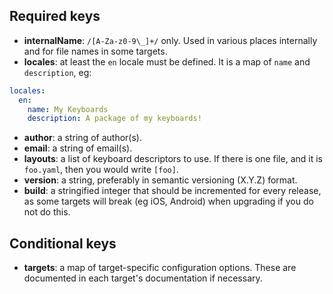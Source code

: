 ## Required keys

* **internalName**: `/[A-Za-z0-9\_]+/` only. Used in various places internally and for file names in some targets.
* **locales**: at least the `en` locale must be defined. It is a map of `name` and `description`, eg:

```yaml
locales:
  en:
    name: My Keyboards
    description: A package of my keyboards!
```

* **author**: a string of author(s).
* **email**: a string of email(s).
* **layouts**: a list of keyboard descriptors to use. If there is one file, and it is `foo.yaml`, then you would write `[foo]`.
* **version**: a string, preferably in semantic versioning (X.Y.Z) format.
* **build**: a stringified integer that should be incremented for every release, as some targets will break (eg iOS, Android) when upgrading if you do not do this.

## Conditional keys

* **targets**: a map of target-specific configuration options. These are documented in each target's documentation if necessary.
